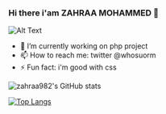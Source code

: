 ### Hi there i'am ZAHRAA MOHAMMED 👋


![Alt Text](https://media.giphy.com/media/vFKqnCdLPNOKc/giphy.gif)



- 🔭 I’m currently working on php project
- 📫 How to reach me: twitter @whosuorm
- ⚡ Fun fact: i'm good with css

![zahraa982's GitHub stats](https://github-readme-stats.vercel.app/api?username=zahraa982&theme=radical&show_icons=true)



[![Top Langs](https://github-readme-stats.vercel.app/api/top-langs/?username=zahraa982&langs_count=8&theme=radical)](https://github.com/zahraa982/github-readme-stats)
